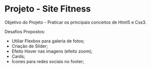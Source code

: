 # Projeto - Site Fitness 

Objetivo do Projeto - Praticar os principais conceitos de Html5 e Css3.

Desafios Propostos:

- Utiliar Flexbox para galeria de fotos;
- Criação de Slider;
- Efeito Hover nas imagens (efeito zoom);
- Cards;
- Ícones para redes sociais no footer;
